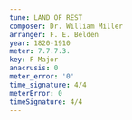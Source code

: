 ```yaml
---
tune: LAND OF REST
composer: Dr. William Miller
arranger: F. E. Belden
year: 1820-1910
meter: 7.7.7.3.
key: F Major
anacrusis: 0
meter_error: '0'
time_signature: 4/4
meterError: 0
timeSignature: 4/4
---
```

